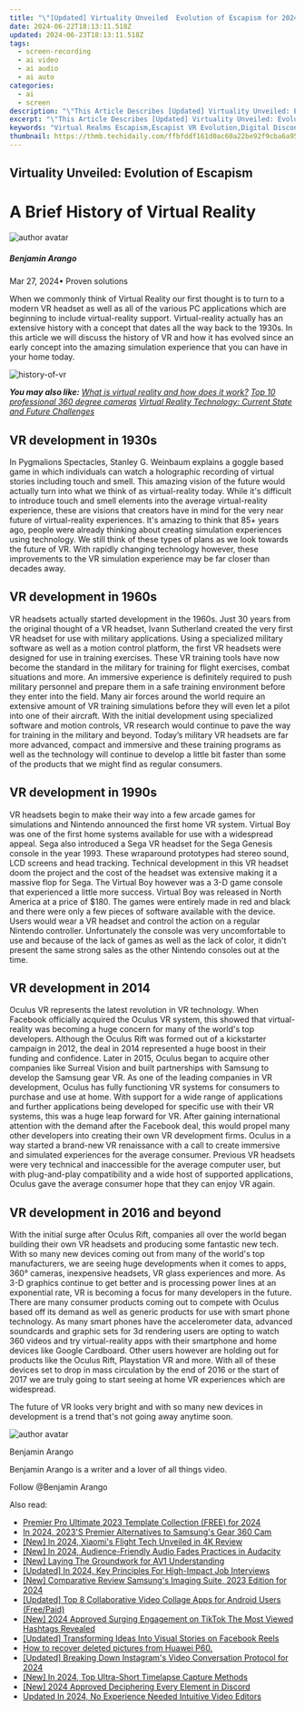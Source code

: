 ```yaml
---
title: "\"[Updated] Virtuality Unveiled  Evolution of Escapism for 2024\""
date: 2024-06-22T18:13:11.518Z
updated: 2024-06-23T18:13:11.518Z
tags: 
  - screen-recording
  - ai video
  - ai audio
  - ai auto
categories: 
  - ai
  - screen
description: "\"This Article Describes [Updated] Virtuality Unveiled: Evolution of Escapism for 2024\""
excerpt: "\"This Article Describes [Updated] Virtuality Unveiled: Evolution of Escapism for 2024\""
keywords: "Virtual Realms Escapism,Escapist VR Evolution,Digital Disconnect,Escaping Reality,Escapist Tech Evolve,VR Escape Development,Escapade in Virtuality"
thumbnail: https://thmb.techidaily.com/ffbfddf161d0ac60a22be92f9cba6a955de35f0f8d89dbf512993c012ef61e6c.jpg
---
```


## Virtuality Unveiled: Evolution of Escapism

# A Brief History of Virtual Reality

![author avatar](https://images.wondershare.com/filmora/article-images/benjamin-arango-author.jpg)

##### Benjamin Arango

 Mar 27, 2024• Proven solutions

When we commonly think of Virtual Reality our first thought is to turn to a modern VR headset as well as all of the various PC applications which are beginning to include virtual-reality support. Virtual-reality actually has an extensive history with a concept that dates all the way back to the 1930s. In this article we will discuss the history of VR and how it has evolved since an early concept into the amazing simulation experience that you can have in your home today.

![history-of-vr](https://images.wondershare.com/filmora/article-images/history-of-vr.bmp)

 **_You may also like:_**
_[What is virtual reality and how does it work?](https://tools.techidaily.com/wondershare/filmora/download/)_
_[Top 10 professional 360 degree cameras](https://tools.techidaily.com/wondershare/filmora/download/)_
_[Virtual Reality Technology: Current State and Future Challenges](https://tools.techidaily.com/wondershare/filmora/download/)_

## VR development in 1930s

In Pygmalions Spectacles, Stanley G. Weinbaum explains a goggle based game in which individuals can watch a holographic recording of virtual stories including touch and smell. This amazing vision of the future would actually turn into what we think of as virtual-reality today. While it's difficult to introduce touch and smell elements into the average virtual-reality experience, these are visions that creators have in mind for the very near future of virtual-reality experiences. It's amazing to think that 85+ years ago, people were already thinking about creating simulation experiences using technology. We still think of these types of plans as we look towards the future of VR. With rapidly changing technology however, these improvements to the VR simulation experience may be far closer than decades away.

## VR development in 1960s

VR headsets actually started development in the 1960s. Just 30 years from the original thought of a VR headset, Ivann Sutherland created the very first VR headset for use with military applications. Using a specialized military software as well as a motion control platform, the first VR headsets were designed for use in training exercises. These VR training tools have now become the standard in the military for training for flight exercises, combat situations and more. An immersive experience is definitely required to push military personnel and prepare them in a safe training environment before they enter into the field. Many air forces around the world require an extensive amount of VR training simulations before they will even let a pilot into one of their aircraft. With the initial development using specialized software and motion controls, VR research would continue to pave the way for training in the military and beyond. Today’s military VR headsets are far more advanced, compact and immersive and these training programs as well as the technology will continue to develop a little bit faster than some of the products that we might find as regular consumers.

## VR development in 1990s

VR headsets begin to make their way into a few arcade games for simulations and Nintendo announced the first home VR system. Virtual Boy was one of the first home systems available for use with a widespread appeal. Sega also introduced a Sega VR headset for the Sega Genesis console in the year 1993\. These wraparound prototypes had stereo sound, LCD screens and head tracking. Technical development in this VR headset doom the project and the cost of the headset was extensive making it a massive flop for Sega. The Virtual Boy however was a 3-D game console that experienced a little more success. Virtual Boy was released in North America at a price of $180\. The games were entirely made in red and black and there were only a few pieces of software available with the device. Users would wear a VR headset and control the action on a regular Nintendo controller. Unfortunately the console was very uncomfortable to use and because of the lack of games as well as the lack of color, it didn't present the same strong sales as the other Nintendo consoles out at the time.

## VR development in 2014

Oculus VR represents the latest revolution in VR technology. When Facebook officially acquired the Oculus VR system, this showed that virtual-reality was becoming a huge concern for many of the world's top developers. Although the Oculus Rift was formed out of a kickstarter campaign in 2012, the deal in 2014 represented a huge boost in their funding and confidence. Later in 2015, Oculus began to acquire other companies like Surreal Vision and built partnerships with Samsung to develop the Samsung gear VR. As one of the leading companies in VR development, Oculus has fully functioning VR systems for consumers to purchase and use at home. With support for a wide range of applications and further applications being developed for specific use with their VR systems, this was a huge leap forward for VR. After gaining international attention with the demand after the Facebook deal, this would propel many other developers into creating their own VR development firms. Oculus in a way started a brand-new VR renaissance with a call to create immersive and simulated experiences for the average consumer. Previous VR headsets were very technical and inaccessible for the average computer user, but with plug-and-play compatibility and a wide host of supported applications, Oculus gave the average consumer hope that they can enjoy VR again.

## VR development in 2016 and beyond

With the initial surge after Oculus Rift, companies all over the world began building their own VR headsets and producing some fantastic new tech. With so many new devices coming out from many of the world's top manufacturers, we are seeing huge developments when it comes to apps, 360° cameras, inexpensive headsets, VR glass experiences and more. As 3-D graphics continue to get better and is processing power lines at an exponential rate, VR is becoming a focus for many developers in the future. There are many consumer products coming out to compete with Oculus based off its demand as well as generic products for use with smart phone technology. As many smart phones have the accelerometer data, advanced soundcards and graphic sets for 3d rendering users are opting to watch 360 videos and try virtual-reality apps with their smartphone and home devices like Google Cardboard. Other users however are holding out for products like the Oculus Rift, Playstation VR and more. With all of these devices set to drop in mass circulation by the end of 2016 or the start of 2017 we are truly going to start seeing at home VR experiences which are widespread.

The future of VR looks very bright and with so many new devices in development is a trend that's not going away anytime soon.

![author avatar](https://images.wondershare.com/filmora/article-images/benjamin-arango-author.jpg)

Benjamin Arango

Benjamin Arango is a writer and a lover of all things video.

Follow @Benjamin Arango


<ins class="adsbygoogle"
     style="display:block"
     data-ad-format="autorelaxed"
     data-ad-client="ca-pub-7571918770474297"
     data-ad-slot="1223367746"></ins>



<ins class="adsbygoogle"
     style="display:block"
     data-ad-client="ca-pub-7571918770474297"
     data-ad-slot="8358498916"
     data-ad-format="auto"
     data-full-width-responsive="true"></ins>


<span class="atpl-alsoreadstyle">Also read:</span>
<div><ul>
<li><a href="https://fox-http.techidaily.com/premier-pro-ultimate-2023-template-collection-free-for-2024/"><u>Premier Pro  Ultimate 2023 Template Collection (FREE) for 2024</u></a></li>
<li><a href="https://fox-http.techidaily.com/in-2024-2023s-premier-alternatives-to-samsungs-gear-360-cam/"><u>In 2024, 2023'S Premier Alternatives to Samsung's Gear 360 Cam</u></a></li>
<li><a href="https://fox-http.techidaily.com/new-in-2024-xiaomis-flight-tech-unveiled-in-4k-review/"><u>[New] In 2024, Xiaomi's Flight Tech Unveiled in 4K Review</u></a></li>
<li><a href="https://fox-http.techidaily.com/new-in-2024-audience-friendly-audio-fades-practices-in-audacity/"><u>[New] In 2024, Audience-Friendly Audio Fades  Practices in Audacity</u></a></li>
<li><a href="https://fox-http.techidaily.com/new-laying-the-groundwork-for-av1-understanding/"><u>[New] Laying The Groundwork for AV1 Understanding</u></a></li>
<li><a href="https://fox-http.techidaily.com/updated-in-2024-key-principles-for-high-impact-job-interviews/"><u>[Updated] In 2024, Key Principles For High-Impact Job Interviews</u></a></li>
<li><a href="https://fox-http.techidaily.com/new-comparative-review-samsungs-imaging-suite-2023-edition-for-2024/"><u>[New] Comparative Review  Samsung's Imaging Suite, 2023 Edition for 2024</u></a></li>
<li><a href="https://some-guidance.techidaily.com/updated-top-8-collaborative-video-collage-apps-for-android-users-freepaid/"><u>[Updated] Top 8 Collaborative Video Collage Apps for Android Users (Free/Paid)</u></a></li>
<li><a href="https://tiktok-video-recordings.techidaily.com/new-2024-approved-surging-engagement-on-tiktok-the-most-viewed-hashtags-revealed/"><u>[New] 2024 Approved  Surging Engagement on TikTok  The Most Viewed Hashtags Revealed</u></a></li>
<li><a href="https://facebook-video-recording.techidaily.com/updated-transforming-ideas-into-visual-stories-on-facebook-reels/"><u>[Updated] Transforming Ideas Into Visual Stories on Facebook Reels</u></a></li>
<li><a href="https://blog-min.techidaily.com/how-to-recover-deleted-pictures-from-huawei-p60-by-fonelab-android-recover-pictures/"><u>How to recover deleted pictures from Huawei P60.</u></a></li>
<li><a href="https://instagram-clips.techidaily.com/updated-breaking-down-instagrams-video-conversation-protocol-for-2024/"><u>[Updated] Breaking Down Instagram's Video Conversation Protocol for 2024</u></a></li>
<li><a href="https://screen-recording.techidaily.com/new-in-2024-top-ultra-short-timelapse-capture-methods/"><u>[New] In 2024, Top Ultra-Short Timelapse Capture Methods</u></a></li>
<li><a href="https://discord-videos.techidaily.com/new-2024-approved-deciphering-every-element-in-discord/"><u>[New] 2024 Approved  Deciphering Every Element in Discord</u></a></li>
<li><a href="https://smart-video-creator.techidaily.com/updated-in-2024-no-experience-needed-intuitive-video-editors/"><u>Updated In 2024, No Experience Needed Intuitive Video Editors</u></a></li>
</ul></div>
